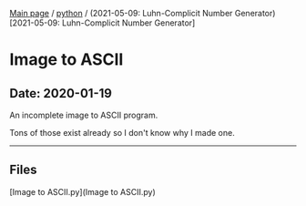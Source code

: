 [Main page](/) / [python](/python) / (2021-05-09: Luhn-Complicit Number Generator)[2021-05-09: Luhn-Complicit Number Generator]

# Image to ASCII

## Date: 2020-01-19

An incomplete image to ASCII program.

Tons of those exist already so I don't know why I made one.

-----

## Files

[Image to ASCII.py](Image to ASCII.py)